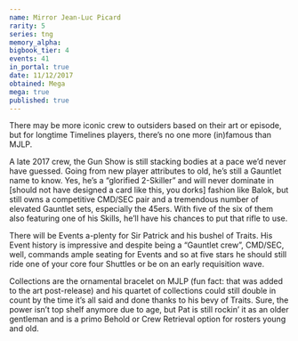 ```yaml
---
name: Mirror Jean-Luc Picard
rarity: 5
series: tng
memory_alpha:
bigbook_tier: 4
events: 41
in_portal: true
date: 11/12/2017
obtained: Mega
mega: true
published: true
---
```


There may be more iconic crew to outsiders based on their art or episode, but for longtime Timelines players, there’s no one more (in)famous than MJLP.

A late 2017 crew, the Gun Show is still stacking bodies at a pace we’d never have guessed. Going from new player attributes to old, he’s still a Gauntlet name to know. Yes, he’s a “glorified 2-Skiller” and will never dominate in [should not have designed a card like this, you dorks] fashion like Balok, but still owns a competitive CMD/SEC pair and a tremendous number of elevated Gauntlet sets, especially the 45ers. With five of the six of them also featuring one of his Skills, he’ll have his chances to put that rifle to use.

There will be Events a-plenty for Sir Patrick and his bushel of Traits. His Event history is impressive and despite being a “Gauntlet crew”, CMD/SEC, well, commands ample seating for Events and so at five stars he should still ride one of your core four Shuttles or be on an early requisition wave.

Collections are the ornamental bracelet on MJLP (fun fact: that was added to the art post-release) and his quartet of collections could still double in count by the time it’s all said and done thanks to his bevy of Traits. Sure, the power isn’t top shelf anymore due to age, but Pat is still rockin’ it as an older gentleman and is a primo Behold or Crew Retrieval option for rosters young and old.
